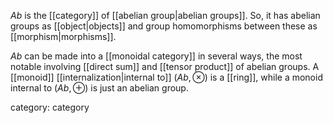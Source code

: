 _Ab_ is the [[category]] of [[abelian group|abelian groups]].  So, it has abelian groups as [[object|objects]] and group homomorphisms between these as [[morphism|morphisms]].

$Ab$ can be made into a [[monoidal category]] in several ways, the most notable involving [[direct sum]] and [[tensor product]] of abelian groups.  A [[monoid]] [[internalization|internal to]] $(Ab, \otimes)$ is a [[ring]], while a monoid internal to $(Ab, \oplus)$ is just an abelian group.

category: category